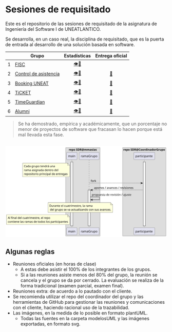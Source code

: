 # Sesiones de requisitado

Este es el repositorio de las sesiones de requisitado de la asignatura de Ingeniería del Software I de UNEATLANTICO.

Se desarrolla, en un caso real, la disciplina de requisitado, que es la puerta de entrada al desarrollo de una solución basada en software. 

<div align=center>

| |Grupo|Estadísticas|Entrega oficial|
|-|-|:-:|:-:|
1|[FISC](https://github.com/guzmangrianchoUNEAT/23-24-IdSw1-SDR/blob/main/README.md)|[👁️📒](https://github.com/guzmangrianchoUNEAT/23-24-IdSw1-SDR/graphs/contributors)|
2|[Control de asistencia](https://github.com/VeronikaEspa/23-24-IdSw1-SDR/blob/main/README.md)|[👁️📒](https://github.com/VeronikaEspa/23-24-IdSw1-SDR/graphs/contributors)|[🏁](https://github.com/mmasias/23-24-IdSw1-SDR/tree/Grupo2-pyClara)
3|[Booking UNEAT](https://github.com/pablarce/23-24-IdSw1-SDR/blob/main/README.md)|[👁️📒](https://github.com/pablarce/23-24-IdSw1-SDR/graphs/contributors)|[🏴](https://github.com/mmasias/23-24-IdSw1-SDR/tree/191069718f4462d98a98a60c3f38013316b54afc)
4|[TiCKET](https://github.com/MRSergio21/23-24-IdSw1-SDR/blob/main/README.md)|[👁️📒](https://github.com/MRSergio21/23-24-IdSw1-SDR/graphs/contributors)|[🏁](https://github.com/mmasias/23-24-IdSw1-SDR/tree/Grupo4-pySalvador)
5|[TimeGuardian](https://github.com/hugofresno20/23-24-IdSw1-SDR/blob/main/README.md)|[👁️📒](https://github.com/hugofresno20/23-24-IdSw1-SDR/graphs/contributors)|[🏴](https://github.com/mmasias/23-24-IdSw1-SDR/tree/d5fad64ba8b2df9254a534d512484498d1b51d64)
6|[Alumni](https://github.com/jramsgz/23-24-IdSw1-SDR/blob/main/README.md)|[👁️📒](https://github.com/jramsgz/23-24-IdSw1-SDR/graphs/contributors)|[🏁](https://github.com/mmasias/23-24-IdSw1-SDR/tree/Grupo6-pyJesus)

</div>

> Se ha demostrado, empírica y académicamente, que un porcentaje no menor de proyectos de software que fracasan lo hacen porque está mal llevada esta fase.

<div align=center>

||
|-|
![](/imagenes/modelosUML/trabajoRepos.svg)

</div>

## Algunas reglas

- Reuniones oficiales (en horas de clase)
  - A estas debe asistir el 100% de los integrantes de los grupos.
  - Si a las reuniones asiste menos del 80% del grupo, la reunión se cancela y el grupo se da por cerrado. La evaluación se realiza de la forma tradicional (examen parcial, examen final).
- Reuniones extra: de acuerdo a lo pautado con el cliente.
- Se recomienda utilizar el repo del coordinador del grupo y las herramientas de GitHub para gestionar las reuniones y comunicaciones con el cliente, haciendo racional uso de la trazabilidad.
- Las imágenes, en la medida de lo posible en formato plantUML. 
  - Todas las fuentes en la carpeta modelosUML y las imágenes exportadas, en formato svg.
